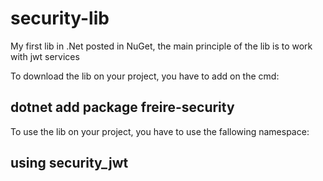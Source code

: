 # security-lib
My first lib in .Net posted in NuGet, the main principle of the lib is to work with jwt services
<br/>

To download the lib on your project, you have to add on the cmd:
<br>
<h2>dotnet add package freire-security</h2>

To use the lib on your project, you have to use the fallowing namespace:
<br/>
<h2>using security_jwt</h2>
